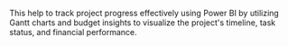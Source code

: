 This help to track project progress effectively using Power BI by utilizing Gantt charts and budget insights to visualize the project's timeline, task status, and financial performance.
